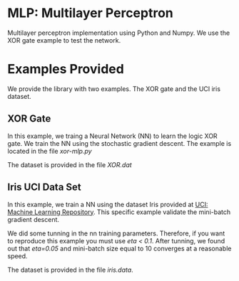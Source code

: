 # MLP: Multilayer Perceptron

Multilayer perceptron implementation using Python and Numpy. We use the XOR gate example to test
the network.

# Examples Provided

We provide the library with two examples. The XOR gate and the UCI iris dataset.

## XOR Gate

In this example, we traing a Neural Network (NN) to learn the logic XOR gate. We train the NN using the stochastic gradient descent. The example is located in the file *xor-mlp.py*

The dataset is provided in the file *XOR.dat*

## Iris UCI Data Set

In this example, we train a NN using the dataset Iris provided at [UCI: Machine Learning Repository](https://archive.ics.uci.edu/ml/datasets.html). This specific example validate the mini-batch gradient descent.

We did some tunning in the nn training parameters. Therefore, if you want to reproduce this example you must use *eta < 0.1*. After tunning, we found out that *eta=0.05* and mini-batch size equal to 10 converges at a reasonable speed.

The dataset is provided in the file *iris.data*.